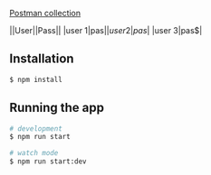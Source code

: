 [Postman collection](WorkPi.postman_collection.json)

||User||Pass||
|user 1|pas$|
|user 2|pas$|
|user 3|pas$|

## Installation
```bash
$ npm install
```

## Running the app
```bash
# development
$ npm run start

# watch mode
$ npm run start:dev
